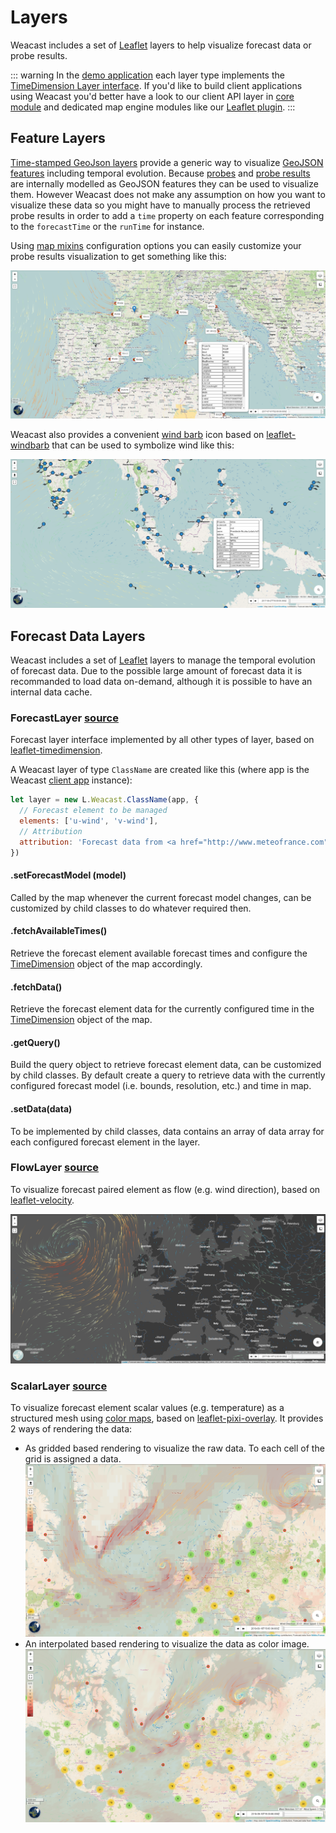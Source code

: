 # Layers

Weacast includes a set of [Leaflet](http://leafletjs.com/) layers to help visualize forecast data or probe results.

::: warning
In the [demo application](https://github.com/weacast/weacast-app) each layer type implements the [TimeDimension Layer interface](https://github.com/socib/Leaflet.TimeDimension#ltimedimensionlayer). If you'd like to build client applications using Weacast you'd better have a look to our client API layer in [core module](https://github.com/weacast/weacast-core) and dedicated map engine modules like our [Leaflet plugin](https://github.com/weacast/weacast-leaflet).
:::

## Feature Layers

[Time-stamped GeoJson layers](https://github.com/socib/Leaflet.TimeDimension#ltimedimensionlayergeojson) provide a generic way to visualize [GeoJSON features](https://geojson.org/geojson-spec.html#feature-objects) including temporal evolution. Because [probes](../architecture/data-model-view.md#probe-data-model) and [probe results](../architecture/data-model-view.md#probe-result-data-model) are internally modelled as GeoJSON features they can be used to visualize them. However Weacast does not make any assumption on how you want to visualize these data so you might have to manually process the retrieved probe results in order to add a `time` property on each feature corresponding to the `forecastTime` or the `runTime` for instance.

Using [map mixins](./mixins.md#map-mixins) configuration options you can easily customize your probe results visualization to get something like this:

![Weacast feature layer](./../assets/feature-layer.png)

Weacast also provides a convenient [wind barb](http://weather.rap.ucar.edu/info/about_windbarb.html) icon based on [leaflet-windbarb](https://github.com/hulongping/windbarb) that can be used to symbolize wind like this:

![Weacast windbarb layer](./../assets/windbarb-layer.png)

## Forecast Data Layers

Weacast includes a set of [Leaflet](http://leafletjs.com/) layers to manage the temporal evolution of forecast data. Due to the possible large amount of forecast data it is recommanded to load data on-demand, although it is possible to have an internal data cache.

### ForecastLayer [source](https://github.com/weacast/weacast-leaflet/blob/master/src/layers/forecast-layer.js)

Forecast layer interface implemented by all other types of layer, based on [leaflet-timedimension](https://github.com/socib/Leaflet.TimeDimension#ltimedimensionlayer). 

A Weacast layer of type `ClassName` are created like this (where app is the Weacast [client app](./application.md#client) instance):
```javascript
let layer = new L.Weacast.ClassName(app, {
  // Forecast element to be managed
  elements: ['u-wind', 'v-wind'],
  // Attribution
  attribution: 'Forecast data from <a href="http://www.meteofrance.com">Météo-France</a>'
})
```

#### .setForecastModel (model)

Called by the map whenever the current forecast model changes, can be customized by child classes to do whatever required then.

#### .fetchAvailableTimes()

Retrieve the forecast element available forecast times and configure the [TimeDimension](https://github.com/socib/Leaflet.TimeDimension#ltimedimension) object of the map accordingly.

#### .fetchData()

Retrieve the forecast element data for the currently configured time in the [TimeDimension](https://github.com/socib/Leaflet.TimeDimension#ltimedimension) object of the map.

#### .getQuery()

Build the query object to retrieve forecast element data, can be customized by child classes. By default create a query to retrieve data with the currently configured forecast model (i.e. bounds, resolution, etc.) and time in map.

#### .setData(data)

To be implemented by child classes, data contains an array of data array for each configured forecast element in the layer.

### FlowLayer [source](https://github.com/weacast/weacast-leaflet/blob/master/src/layers/flow-layer.js)

To visualize forecast paired element as flow (e.g. wind direction), based on [leaflet-velocity](https://github.com/danwild/leaflet-velocity).

![Weacast flow layer](./../assets/flow-layer.png)

### ScalarLayer [source](https://github.com/weacast/weacast-leaflet/blob/master/src/layers/scalar-layer.js)

To visualize forecast element scalar values (e.g. temperature) as a structured mesh using [color maps](http://gka.github.io/chroma.js/#color-scales), based on [leaflet-pixi-overlay](https://github.com/manubb/Leaflet.PixiOverlay). It provides 2 ways of rendering the data: 
* As gridded based rendering to visualize the raw data. To each cell of the grid is assigned a data.
![Weacast raw scalar layer](./../assets/scalar-layer-raw.png)
* An interpolated based rendering to visualize the data as color image.
![Weacast interpolated scalar layer](./../assets/scalar-layer-interpolated.png)


